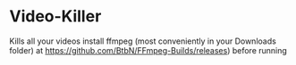 # Video-Killer
Kills all your videos
install ffmpeg (most conveniently in your Downloads folder) at https://github.com/BtbN/FFmpeg-Builds/releases) before running

